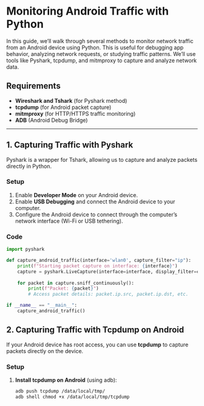 # Monitoring Android Traffic with Python

In this guide, we’ll walk through several methods to monitor network traffic from an Android device using Python. This is useful for debugging app behavior, analyzing network requests, or studying traffic patterns. We’ll use tools like Pyshark, tcpdump, and mitmproxy to capture and analyze network data.

## Requirements
- **Wireshark and Tshark** (for Pyshark method)
- **tcpdump** (for Android packet capture)
- **mitmproxy** (for HTTP/HTTPS traffic monitoring)
- **ADB** (Android Debug Bridge)

---

## 1. Capturing Traffic with Pyshark

Pyshark is a wrapper for Tshark, allowing us to capture and analyze packets directly in Python.

### Setup
1. Enable **Developer Mode** on your Android device.
2. Enable **USB Debugging** and connect the Android device to your computer.
3. Configure the Android device to connect through the computer’s network interface (Wi-Fi or USB tethering).

### Code
```python
import pyshark

def capture_android_traffic(interface='wlan0', capture_filter="ip"):
    print(f"Starting packet capture on interface: {interface}")
    capture = pyshark.LiveCapture(interface=interface, display_filter=capture_filter)
    
    for packet in capture.sniff_continuously():
        print(f"Packet: {packet}")
        # Access packet details: packet.ip.src, packet.ip.dst, etc.

if __name__ == "__main__":
    capture_android_traffic()
```

## 2. Capturing Traffic with Tcpdump on Android

If your Android device has root access, you can use **tcpdump** to capture packets directly on the device.

### Setup

1. **Install tcpdump on Android** (using adb):
   ```bash
   adb push tcpdump /data/local/tmp/
   adb shell chmod +x /data/local/tmp/tcpdump
